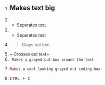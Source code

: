 1. ## Makes text big
2. * Seperates text
3. - Seperates text
4. > Grays out text
5. ~ Crosses out text~
6. ` Makes a grayed out box around the text`
7. ```ex
   Makes a cool looking grayed out coding box
   ```
8. <kbd>CTRL<kbd> + <kbd>C</kbt>
